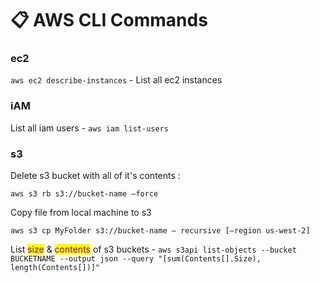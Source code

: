 # 📋 AWS CLI Commands

### ec2&#x20;

`aws ec2 describe-instances` - List all ec2 instances

### iAM

List all iam users - `aws iam list-users`

### s3

Delete s3 bucket with all of it's contents :

`aws s3 rb s3://bucket-name –force`

Copy file from local machine to s3

`aws s3 cp MyFolder s3://bucket-name — recursive [–region us-west-2]`

List <mark style="color:purple;">size</mark> & <mark style="color:purple;">contents</mark> of s3 buckets - `aws s3api list-objects --bucket BUCKETNAME --output json --query "[sum(Contents[].Size), length(Contents[])]"`
